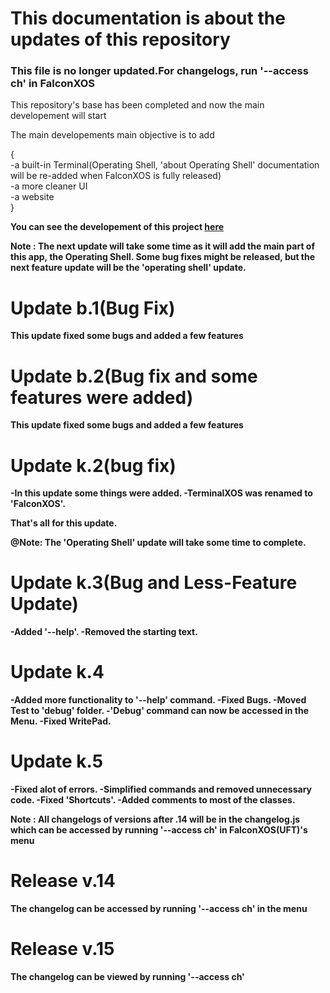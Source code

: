 # This documentation is about the updates of this repository

### This file is no longer updated.For changelogs, run '--access ch' in FalconXOS

This repository's base has been completed and now the main developement will start

The main developements main objective is to add
<br>

{
    <br>
    -a built-in Terminal(Operating Shell, 'about Operating Shell' documentation will be re-added when FalconXOS is fully released)
    <br>
    -a more cleaner UI
    <br>
    -a website
    <br>
}
<b>

You can see the developement of this project 
<a href = "https://github.com/DaVikingMan/FalconXOS/projects/1">here</a>

Note : The next update will take some time as it will add the main part of this app, the Operating Shell.
Some bug fixes might be released, but the next feature update will be the 'operating shell' update.

# Update b.1(Bug Fix)

This update fixed some bugs and added a few features

# Update b.2(Bug fix and some features were added)

This update fixed some bugs and added a few features

# Update k.2(bug fix)

-In this update some things were added.
-TerminalXOS was renamed to 'FalconXOS'.

That's all for this update.

<b>@Note: The 'Operating Shell' update will take some time to complete.</b>

# Update k.3(Bug and Less-Feature Update)

-Added '--help'.
-Removed the starting text.

# Update k.4

-Added more functionality to '--help' command.
-Fixed Bugs.
-Moved Test to 'debug' folder.
-'Debug' command can now be accessed in the Menu.
-Fixed WritePad.

# Update k.5

-Fixed alot of errors.
-Simplified commands and removed unnecessary code.
-Fixed 'Shortcuts'.
-Added comments to most of the classes.

Note : All changelogs of versions after .14 will be in the changelog.js
which can be accessed by running '--access ch' in FalconXOS(UFT)'s menu

# Release v.14

The changelog can be accessed by running '--access ch' in the menu

# Release v.15

The changelog can be viewed by running '--access ch'
